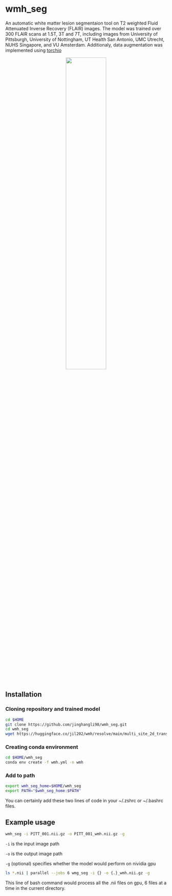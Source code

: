 # wmh_seg
An automatic white matter lesion segmentaion tool on T2 weighted Fluid Attenuated Inverse Recovery (FLAIR) images. The model was trained over 300  FLAIR scans at 1.5T, 3T and 7T, including images from University of Pittsburgh, University of Nottingham, UT Health San Antonio, UMC Utrecht, NUHS Singapore, and VU Amsterdam. Additionaly, data augmentation was implemented using [torchio](https://torchio.readthedocs.io/transforms/transforms.html)

<p align="center">
<img src="https://github.com/jinghangli98/wmh_seg/blob/main/dataAugmentation.png" width=50% height=50%>
</p>

## Installation

### Cloning repository and trained model
```bash
cd $HOME
git clone https://github.com/jinghangli98/wmh_seg.git
cd wmh_seg
wget https://huggingface.co/jil202/wmh/resolve/main/multi_site_2d_transformer_Unet_mit_b5_0.81.pth
```

### Creating conda environment
```bash
cd $HOME/wmh_seg
conda env create -f wmh.yml -n wmh
```

### Add to path
```bash
export wmh_seg_home=$HOME/wmh_seg
export PATH="$wmh_seg_home:$PATH"
```
You can certainly add these two lines of code in your ~/.zshrc or ~/.bashrc files.

## Example usage
```bash
wmh_seg -i PITT_001.nii.gz -o PITT_001_wmh.nii.gz -g
```
```-i``` is the input image path

```-o``` is the output image path

```-g``` (optional) specifies whether the model would perform on nividia gpu

```bash
ls *.nii | parallel --jobs 6 wmg_seg -i {} -o {.}_wmh.nii.gz -g
```
This line of bash command would process all the .nii files on gpu, 6 files at a time in the current directory.
